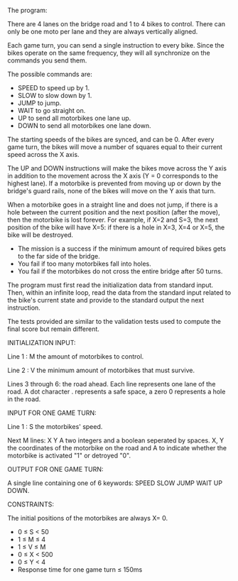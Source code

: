 The program:

There are 4 lanes on the bridge road and 1 to 4 bikes to control. There can only be one moto per lane and they are always vertically aligned.

Each game turn, you can send a single instruction to every bike. Since  the bikes operate on the same frequency, they will all synchronize on the commands you send them.

The possible commands are:
* SPEED to speed up by 1.
* SLOW to slow down by 1.
* JUMP to jump.
* WAIT to go straight on.
* UP to send all motorbikes one lane up.
* DOWN to send all motorbikes one lane down.

The starting speeds of the bikes are synced, and can be 0. After every game turn, the bikes will move a number of squares equal to their current speed across the X axis.

The UP and DOWN instructions will make the bikes move across the Y axis in addition to the movement across the X axis (Y = 0 corresponds to the highest lane). If a motorbike is prevented from moving up or down by the bridge's guard rails, none of the bikes will move on the Y axis that turn.

When a motorbike goes in a straight line and does not jump, if there is a hole between the current position and the next position (after the move), then the motorbike is lost forever. For example, if X=2 and S=3, the next position of the bike will have X=5: if there is a hole in X=3, X=4 or X=5, the bike will be destroyed.

 
* The mission is a success if the minimum amount of required bikes gets to the far side of the bridge.
* You fail if too many motorbikes fall into holes.
* You fail if the motorbikes do not cross the entire bridge after 50 turns.

The program must first read the initialization data from standard input. Then, within an infinite loop, read the data from the standard input related to the bike's current state and provide to the standard output the next instruction.

The tests provided are similar to the validation tests used to compute the final score but remain different.

INITIALIZATION INPUT:

Line 1 : M the amount of motorbikes to control.

Line 2 : V the minimum amount of motorbikes that must survive.

Lines 3 through 6: the road ahead. Each line represents one lane of the road. A dot character . represents a safe space, a zero 0 represents a hole in the road.

INPUT FOR ONE GAME TURN:

Line 1 : S the motorbikes' speed.

Next M lines: X Y A two integers and a boolean seperated by spaces. X, Y the coordinates of the motorbike on the road and A to indicate whether the motorbike is activated "1" or detroyed "0".

OUTPUT FOR ONE GAME TURN:

A single line containing one of 6 keywords: SPEED SLOW JUMP WAIT UP DOWN.

CONSTRAINTS:

The initial positions of the motorbikes are always X= 0.

* 0 ≤ S < 50
* 1 ≤ M ≤ 4
* 1 ≤ V ≤ M
* 0 ≤ X < 500
* 0 ≤ Y < 4
* Response time for one game turn ≤ 150ms